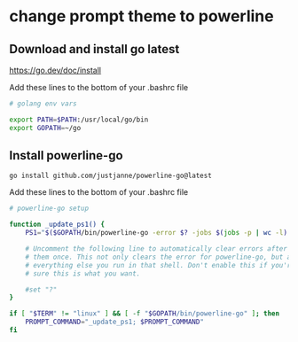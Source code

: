 # change prompt theme to powerline

## Download and install go latest

https://go.dev/doc/install

Add these lines to the bottom of your .bashrc file

```bash
# golang env vars

export PATH=$PATH:/usr/local/go/bin
export GOPATH=~/go
```

## Install powerline-go

`go install github.com/justjanne/powerline-go@latest`

Add these lines to the bottom of your .bashrc file

```bash
# powerline-go setup

function _update_ps1() {
    PS1="$($GOPATH/bin/powerline-go -error $? -jobs $(jobs -p | wc -l) -mode flat)"

    # Uncomment the following line to automatically clear errors after showing
    # them once. This not only clears the error for powerline-go, but also for
    # everything else you run in that shell. Don't enable this if you're not
    # sure this is what you want.

    #set "?"
}

if [ "$TERM" != "linux" ] && [ -f "$GOPATH/bin/powerline-go" ]; then
    PROMPT_COMMAND="_update_ps1; $PROMPT_COMMAND"
fi
```
